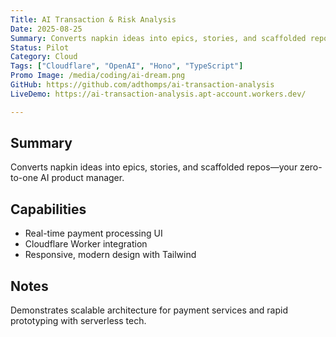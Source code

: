 ```yaml
---
Title: AI Transaction & Risk Analysis
Date: 2025-08-25
Summary: Converts napkin ideas into epics, stories, and scaffolded repos—your zero-to-one AI product manager.
Status: Pilot
Category: Cloud
Tags: ["Cloudflare", "OpenAI", "Hono", "TypeScript"]
Promo Image: /media/coding/ai-dream.png
GitHub: https://github.com/adthomps/ai-transaction-analysis
LiveDemo: https://ai-transaction-analysis.apt-account.workers.dev/

---
```


## Summary
Converts napkin ideas into epics, stories, and scaffolded repos—your zero-to-one AI product manager.

## Capabilities
- Real-time payment processing UI
- Cloudflare Worker integration
- Responsive, modern design with Tailwind

## Notes
Demonstrates scalable architecture for payment services and rapid prototyping with serverless tech.
